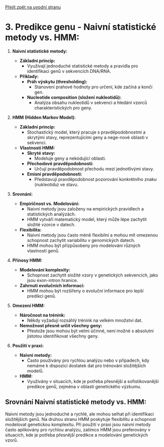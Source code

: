 [Přejít zpět na uvodní stranu](../README.md)
# 3. Predikce genu - Naivní statistické metody vs. HMM:

1. **Naivní statistické metody:**
   - **Základní princip:**
     - Využívají jednoduché statistické metody a pravidla pro identifikaci genů v sekvencích DNA/RNA.
   - **Příklady:**
     - **Práh výskytu (thresholding):**
       - Stanovení prahové hodnoty pro určení, kde začíná a končí gen.
     - **Nucleotide composition (složení nukleotidů):**
       - Analýza obsahu nukleotidů v sekvenci a hledání vzorců charakteristických pro geny.

2. **HMM (Hidden Markov Model):**
   - **Základní princip:**
     - Stochastický model, který pracuje s pravděpodobnostmi a skrytými stavy, reprezentujícími geny a nege\-nové oblasti v sekvenci.
   - **Vlastnosti HMM:**
     - **Skryté stavy:**
       - Modeluje geny a nekódující oblasti.
     - **Přechodové pravděpodobnosti:**
       - Určují pravděpodobnost přechodu mezi jednotlivými stavy.
     - **Emisní pravděpodobnosti:**
       - Představují pravděpodobnost pozorování konkrétního znaku (nukleotidu) ve stavu.

3. **Srovnání:**
   - **Empiričnost vs. Modelování:**
     - Naivní metody jsou založeny na empirických pravidlech a statistických analýzách.
     - HMM vytváří matematický model, který může lépe zachytit složité vzorce v datech.
   - **Flexibilita:**
     - Naivní metody jsou často méně flexibilní a mohou mít omezenou schopnost zachytit variabilitu v genomických datech.
     - HMM mohou být přizpůsobeny pro modelování různých vlastností genů.

4. **Přínosy HMM:**
   - **Modelování komplexity:**
     - Schopnost zachytit složité vzory v genetických sekvencích, jako jsou exon-intron hranice.
   - **Zahrnutí evolučních informací:**
     - HMM mohou být rozšířeny o evoluční informace pro lepší predikci genů.

5. **Omezení HMM:**
   - **Náročnost na trénink:**
     - Někdy vyžadují rozsáhlý trénink na velkém množství dat.
   - **Nemožnost přesně určit všechny geny:**
     - Přestože jsou mohou být velmi účinné, není možné s absolutní jistotou identifikovat všechny geny.

6. **Použití v praxi:**
   - **Naivní metody:**
     - Často používány pro rychlou analýzu nebo v případech, kdy nemáme k dispozici dostatek dat pro trénování složitějších modelů.
   - **HMM:**
     - Využívány v situacích, kde je potřeba přesnější a sofistikovanější predikce genů, zejména v oblasti genetického výzkumu.

## Srovnání Naivní statistické metody vs. HMM:

Naivní metody jsou jednoduché a rychlé, ale mohou selhat při identifikaci složitějších genů. Na druhou stranu HMM poskytuje flexibilitu a schopnost modelovat genetickou komplexitu. Při použití v praxi jsou naivní metody často aplikovány pro rychlou analýzu, zatímco HMM jsou preferovány v situacích, kde je potřeba přesnější predikce a modelování genetických vzorů.